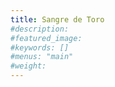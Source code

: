 ```yaml
---
title: Sangre de Toro
#description: 
#featured_image: 
#keywords: []
#menus: "main"
#weight: 
---
```

